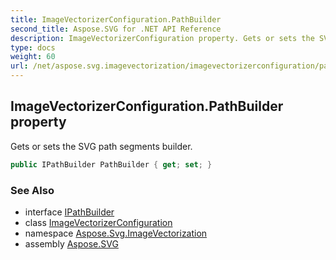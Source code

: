 ```yaml
---
title: ImageVectorizerConfiguration.PathBuilder
second_title: Aspose.SVG for .NET API Reference
description: ImageVectorizerConfiguration property. Gets or sets the SVG path segments builder
type: docs
weight: 60
url: /net/aspose.svg.imagevectorization/imagevectorizerconfiguration/pathbuilder/
---
```

## ImageVectorizerConfiguration.PathBuilder property

Gets or sets the SVG path segments builder.

```csharp
public IPathBuilder PathBuilder { get; set; }
```

### See Also

* interface [IPathBuilder](../../ipathbuilder/)
* class [ImageVectorizerConfiguration](../)
* namespace [Aspose.Svg.ImageVectorization](../../../aspose.svg.imagevectorization/)
* assembly [Aspose.SVG](../../../)
